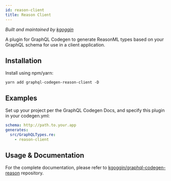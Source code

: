 ```yaml
---
id: reason-client
title: Reason Client
---
```


_Built and maintained by [kgoggin](https://github.com/kgoggin)_

A plugin for GraphQL Codegen to generate ReasonML types based on your GraphQL schema for use in a client application.

## Installation

Install using npm/yarn:

```shell
yarn add graphql-codegen-reason-client -D
```

## Examples

Set up your project per the GraphQL Codegen Docs, and specify this plugin in your codegen.yml:

```yml
schema: http://path.to.your.app
generates:
  src/GraphQLTypes.re:
    - reason-client
```

## Usage & Documentation

For the complete documentation, please refer to [kgoggin/graphql-codegen-reason](https://github.com/kgoggin/graphql-codegen-reason) repository.
